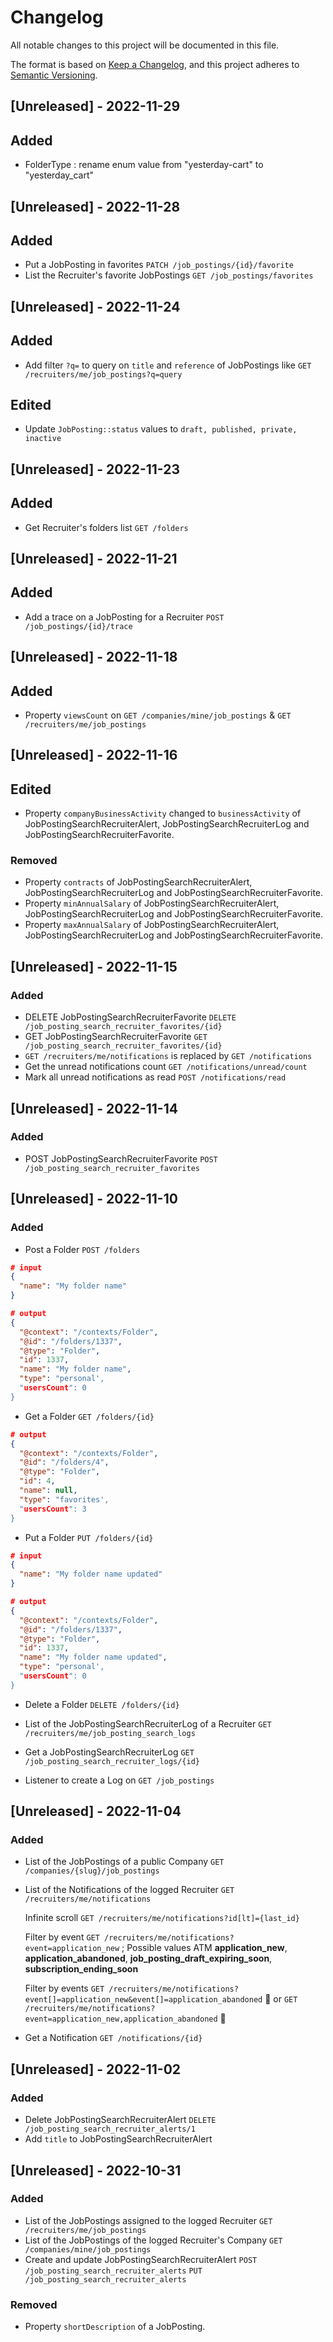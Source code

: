# Changelog
All notable changes to this project will be documented in this file.

The format is based on [Keep a Changelog](https://keepachangelog.com/en/1.0.0/),
and this project adheres to [Semantic Versioning](https://semver.org/spec/v2.0.0.html).

## [Unreleased] - 2022-11-29
## Added
- FolderType : rename enum value from "yesterday-cart" to "yesterday_cart"

## [Unreleased] - 2022-11-28
## Added
- Put a JobPosting in favorites `PATCH /job_postings/{id}/favorite`
- List the Recruiter's favorite JobPostings `GET /job_postings/favorites`

## [Unreleased] - 2022-11-24
## Added
- Add filter `?q=` to query on `title` and `reference` of JobPostings like `GET /recruiters/me/job_postings?q=query`

## Edited
- Update `JobPosting::status` values to `draft, published, private, inactive`

## [Unreleased] - 2022-11-23
## Added
- Get Recruiter's folders list `GET /folders`

## [Unreleased] - 2022-11-21
## Added
- Add a trace on a JobPosting for a Recruiter `POST /job_postings/{id}/trace`

## [Unreleased] - 2022-11-18
## Added
- Property `viewsCount` on `GET /companies/mine/job_postings` & `GET /recruiters/me/job_postings`

## [Unreleased] - 2022-11-16
## Edited
- Property `companyBusinessActivity` changed to `businessActivity` of JobPostingSearchRecruiterAlert, JobPostingSearchRecruiterLog and JobPostingSearchRecruiterFavorite.

### Removed
- Property `contracts` of JobPostingSearchRecruiterAlert, JobPostingSearchRecruiterLog and JobPostingSearchRecruiterFavorite.
- Property `minAnnualSalary` of JobPostingSearchRecruiterAlert, JobPostingSearchRecruiterLog and JobPostingSearchRecruiterFavorite.
- Property `maxAnnualSalary` of JobPostingSearchRecruiterAlert, JobPostingSearchRecruiterLog and JobPostingSearchRecruiterFavorite.

## [Unreleased] - 2022-11-15
### Added
- DELETE JobPostingSearchRecruiterFavorite `DELETE /job_posting_search_recruiter_favorites/{id}`
- GET JobPostingSearchRecruiterFavorite `GET /job_posting_search_recruiter_favorites/{id}`
- `GET /recruiters/me/notifications` is replaced by `GET /notifications`
- Get the unread notifications count `GET /notifications/unread/count`
- Mark all unread notifications as read `POST /notifications/read`

## [Unreleased] - 2022-11-14
### Added
- POST JobPostingSearchRecruiterFavorite `POST /job_posting_search_recruiter_favorites`

## [Unreleased] - 2022-11-10
### Added
- Post a Folder `POST /folders`
``` json
# input
{
  "name": "My folder name"
}

# output
{
  "@context": "/contexts/Folder",
  "@id": "/folders/1337",
  "@type": "Folder",
  "id": 1337,
  "name": "My folder name",
  "type": "personal',
  "usersCount": 0
}
```
- Get a Folder `GET /folders/{id}`
``` json
# output
{
  "@context": "/contexts/Folder",
  "@id": "/folders/4",
  "@type": "Folder",
  "id": 4,
  "name": null,
  "type": "favorites',
  "usersCount": 3
}
```
- Put a Folder `PUT /folders/{id}`
``` json
# input
{
  "name": "My folder name updated"
}

# output
{
  "@context": "/contexts/Folder",
  "@id": "/folders/1337",
  "@type": "Folder",
  "id": 1337,
  "name": "My folder name updated",
  "type": "personal',
  "usersCount": 0
}
```
- Delete a Folder `DELETE /folders/{id}`

- List of the JobPostingSearchRecruiterLog of a Recruiter `GET /recruiters/me/job_posting_search_logs`
- Get a JobPostingSearchRecruiterLog `GET /job_posting_search_recruiter_logs/{id}`
- Listener to create a Log on `GET /job_postings`

## [Unreleased] - 2022-11-04
### Added
- List of the JobPostings of a public Company `GET /companies/{slug}/job_postings`
- List of the Notifications of the logged Recruiter `GET /recruiters/me/notifications`

  Infinite scroll `GET /recruiters/me/notifications?id[lt]={last_id}`

  Filter by event  `GET /recruiters/me/notifications?event=application_new` ; Possible values ATM **application_new**, **application_abandoned**, **job_posting_draft_expiring_soon**, **subscription_ending_soon**

  Filter by events  `GET /recruiters/me/notifications?event[]=application_new&event[]=application_abandoned` 🤗 or `GET /recruiters/me/notifications?event=application_new,application_abandoned` 🤮

- Get a Notification  `GET /notifications/{id}`

## [Unreleased] - 2022-11-02
### Added
- Delete JobPostingSearchRecruiterAlert `DELETE /job_posting_search_recruiter_alerts/1`
- Add `title` to JobPostingSearchRecruiterAlert

## [Unreleased] - 2022-10-31
### Added
- List of the JobPostings assigned to the logged Recruiter `GET /recruiters/me/job_postings` 
- List of the JobPostings of the logged Recruiter's Company `GET /companies/mine/job_postings`
- Create and update JobPostingSearchRecruiterAlert  `POST /job_posting_search_recruiter_alerts` `PUT /job_posting_search_recruiter_alerts`

### Removed
- Property `shortDescription` of a JobPosting.
